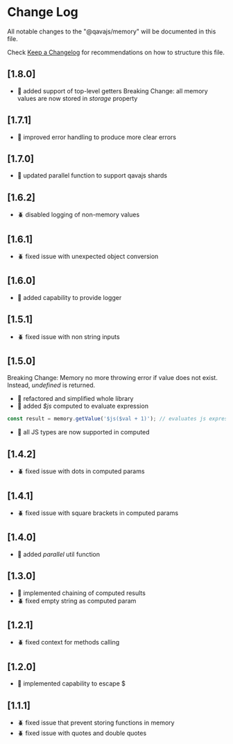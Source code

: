 # Change Log

All notable changes to the "@qavajs/memory" will be documented in this file.

Check [Keep a Changelog](http://keepachangelog.com/) for recommendations on how to structure this file.

## [1.8.0]
- :rocket: added support of top-level getters
Breaking Change: all memory values are now stored in _storage_ property

## [1.7.1]
- :rocket: improved error handling to produce more clear errors

## [1.7.0]
- :rocket: updated parallel function to support qavajs shards

## [1.6.2]
- :beetle: disabled logging of non-memory values

## [1.6.1]
- :beetle: fixed issue with unexpected object conversion

## [1.6.0]
- :rocket: added capability to provide logger

## [1.5.1]
- :beetle: fixed issue with non string inputs

## [1.5.0]
Breaking Change:
Memory no more throwing error if value does not exist. Instead, _undefined_ is returned.
- :rocket: refactored and simplified whole library
- :rocket: added _$js_ computed to evaluate expression
```javascript
const result = memory.getValue('$js($val + 1)'); // evaluates js expression
```
- :rocket: all JS types are now supported in computed

## [1.4.2]
- :beetle: fixed issue with dots in computed params

## [1.4.1]
- :beetle: fixed issue with square brackets in computed params

## [1.4.0]
- :rocket: added _parallel_ util function

## [1.3.0]
- :rocket: implemented chaining of computed results
- :beetle: fixed empty string as computed param

## [1.2.1]
- :beetle: fixed context for methods calling

## [1.2.0]
- :rocket: implemented capability to escape $

## [1.1.1]
- :beetle: fixed issue that prevent storing functions in memory
- :beetle: fixed issue with quotes and double quotes
